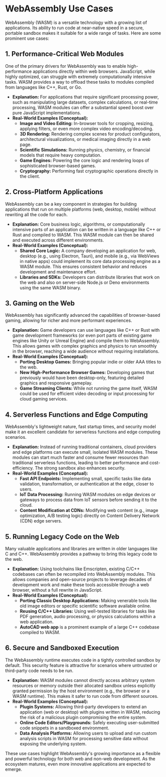 # WebAssembly Use Cases

WebAssembly (WASM) is a versatile technology with a growing list of applications. Its ability to run code at near-native speed in a secure, portable sandbox makes it suitable for a wide range of tasks. Here are some prominent use cases:

## 1. Performance-Critical Web Modules

One of the primary drivers for WebAssembly was to enable high-performance applications directly within web browsers. JavaScript, while highly optimized, can struggle with extremely computationally intensive tasks. WASM provides a way to offload these tasks to modules compiled from languages like C++, Rust, or Go.

*   **Explanation:** For applications that require significant processing power, such as manipulating large datasets, complex calculations, or real-time processing, WASM modules can offer a substantial speed boost over pure JavaScript implementations.
*   **Real-World Examples (Conceptual):**
    *   **Image and Video Editing:** In-browser tools for cropping, resizing, applying filters, or even more complex video encoding/decoding.
    *   **3D Rendering:** Rendering complex scenes for product configurators, architectural visualizations, or medical imaging directly in a web page.
    *   **Scientific Simulations:** Running physics, chemistry, or financial models that require heavy computation.
    *   **Game Engines:** Powering the core logic and rendering loops of sophisticated browser-based games.
    *   **Cryptography:** Performing fast cryptographic operations directly in the client.

## 2. Cross-Platform Applications

WebAssembly can be a key component in strategies for building applications that run on multiple platforms (web, desktop, mobile) without rewriting all the code for each.

*   **Explanation:** Core business logic, algorithms, or computationally intensive parts of an application can be written in a language like C++ or Rust and compiled to WASM. This WASM module can then be shared and executed across different environments.
*   **Real-World Examples (Conceptual):**
    *   **Shared Core Logic:** A company developing an application for web, desktop (e.g., using Electron, Tauri), and mobile (e.g., via WebViews in native apps) could implement its core data processing engine as a WASM module. This ensures consistent behavior and reduces development and maintenance effort.
    *   **Libraries and SDKs:** Developers can distribute libraries that work on the web and also on server-side Node.js or Deno environments using the same WASM binary.

## 3. Gaming on the Web

WebAssembly has significantly advanced the capabilities of browser-based gaming, allowing for richer and more performant experiences.

*   **Explanation:** Game developers can use languages like C++ or Rust with game development frameworks (or even port parts of existing game engines like Unity or Unreal Engine) and compile them to WebAssembly. This allows games with complex graphics and physics to run smoothly in the browser, reaching a wide audience without requiring installations.
*   **Real-World Examples (Conceptual):**
    *   **Porting Desktop Games:** Bringing popular indie or older AAA titles to the web.
    *   **New High-Performance Browser Games:** Developing games that previously would have been desktop-only, featuring detailed graphics and responsive gameplay.
    *   **Game Streaming Clients:** While not running the game itself, WASM could be used for efficient video decoding or input processing for cloud gaming services.

## 4. Serverless Functions and Edge Computing

WebAssembly's lightweight nature, fast startup times, and security model make it an excellent candidate for serverless functions and edge computing scenarios.

*   **Explanation:** Instead of running traditional containers, cloud providers and edge platforms can execute small, isolated WASM modules. These modules can start much faster and consume fewer resources than traditional serverless functions, leading to better performance and cost-efficiency. The strong sandbox also enhances security.
*   **Real-World Examples (Conceptual):**
    *   **Fast API Endpoints:** Implementing small, specific tasks like data validation, transformation, or authentication at the edge, closer to users.
    *   **IoT Data Processing:** Running WASM modules on edge devices or gateways to process data from IoT sensors before sending it to the cloud.
    *   **Content Modification at CDNs:** Modifying web content (e.g., image optimization, A/B testing logic) directly on Content Delivery Network (CDN) edge servers.

## 5. Running Legacy Code on the Web

Many valuable applications and libraries are written in older languages like C and C++. WebAssembly provides a pathway to bring this legacy code to the web.

*   **Explanation:** Using toolchains like Emscripten, existing C/C++ codebases can often be recompiled into WebAssembly modules. This allows companies and open-source projects to leverage decades of development work and make these tools accessible through a web browser, without a full rewrite in JavaScript.
*   **Real-World Examples (Conceptual):**
    *   **Porting Classic Desktop Applications:** Making venerable tools like old image editors or specific scientific software available online.
    *   **Reusing C/C++ Libraries:** Using well-tested libraries for tasks like PDF generation, audio processing, or physics calculations within a web application.
    *   **AutoCAD web app** is a prominent example of a large C++ codebase compiled to WASM.

## 6. Secure and Sandboxed Execution

The WebAssembly runtime executes code in a tightly controlled sandbox by default. This security feature is attractive for scenarios where untrusted or third-party code needs to be run.

*   **Explanation:** WASM modules cannot directly access arbitrary system resources or memory outside their allocated sandbox unless explicitly granted permission by the host environment (e.g., the browser or a WASM runtime). This makes it safer to run code from different sources.
*   **Real-World Examples (Conceptual):**
    *   **Plugin Systems:** Allowing third-party developers to extend an application (web or desktop) with plugins written in WASM, reducing the risk of a malicious plugin compromising the entire system.
    *   **Online Code Editors/Playgrounds:** Safely executing user-submitted code snippets in a sandboxed environment.
    *   **Data Analysis Platforms:** Allowing users to upload and run custom analysis scripts in WASM for processing sensitive data without exposing the underlying system.

These use cases highlight WebAssembly's growing importance as a flexible and powerful technology for both web and non-web development. As the ecosystem matures, even more innovative applications are expected to emerge.
